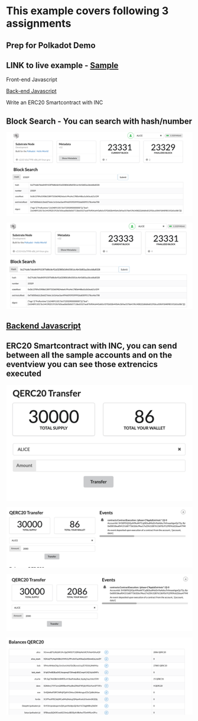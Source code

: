 # This example covers following 3 assignments 
## Prep for Polkadot Demo


## LINK to live example -  [Sample](http://helloworld.qubitvision.io/substrate-front-end-template/)

 Front-end Javascript
 
 [Back-end Javascript](https://github.com/Hello-World-By-Polkadot/Back-End-Javascript)
 
 Write an ERC20 Smartcontract with INC


## Block Search - You can search with hash/number 

![Screenshot](s1.png)

![Screenshot](s2.png)



## [Backend Javascript](https://github.com/Hello-World-By-Polkadot/Back-End-Javascript)



## ERC20 Smartcontract with INC, you can send between all the sample accounts and on the eventview you can see those extrencics executed 

![Screenshot](s3.png)

![Screenshot](s4.png)

![Screenshot](s5.png)

![Screenshot](s6.png)
